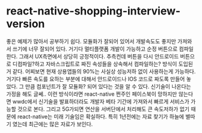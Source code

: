 # react-native-shopping-interview-version

좋은 예제가 많아서 공부하기 쉽다. 모듈화가 잘되어 있어서 개발속도도 좋지만 가져와서 쓰기에 너무 잘되어 있다. 거기다 멀티플랫폼 개발이 가능하고 순정 버튼으로 컴파일 한다. 그래서 UX측면에서 상당히 긍정적이다. 추측컨데 버튼을 다시 안드로이드 버튼으로 디컴파일?하고 자바스크립트로 짜진 속성들을 상속해서 컴파일하는?  방식이 도입된거 같다. 어찌보면 현재 상용앱들의 90%는 사실상 성능저하 없이 사용하는게 가능하다. 거기다 빠른 속도를 요하는 부분에 대해서 안드로이드나 IOS 코드로 짜도록 만들어 놓았다. 그 만큼 컴포넌트가 잘 모듈화? 되어 있다는 것을 알 수 있다. 신기술이 나온다는 가정을 해도 글쎄.. 이런 방식이라면 react-native 쩐주인 페이스북이 망하지만 않는다면 wwdc에서 신기술을 발표하더라도 개발자 베타 기간에 가져와서 빠르게 서비스가 가능할 것으로 본다. 그리고 5G가되면 연산을 서버단에서 처리해도 큰 속도저하가 없기 때문에 react-native는 미래 기술임은 확실하다. 특히 1년전에는 자료 찾기가 하늘에 별따기 였는데 최근에는 많은 자료가 보인다. 
